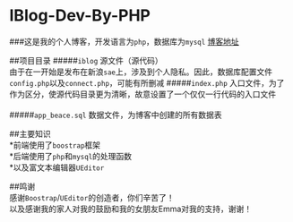 # IBlog-Dev-By-PHP
###这是我的个人博客，开发语言为`php`，数据库为`mysql`
[博客地址](http://beace.applinzi.com/iblog/)

##项目目录
#####`iblog`
源文件（源代码）
<br/>
由于在一开始是发布在新浪`sae`上，涉及到个人隐私。因此，数据库配置文件`config.php`以及`connect.php`，可能有所删减
#####`index.php`
入口文件，为了作为区分，使源代码目录更为清晰，故意设置了一个仅仅一行代码的入口文件  
<br/>
#####`app_beace.sql`
数据文件，为博客中创建的所有数据表
<br/> 

##主要知识
<br/>
*前端使用了`boostrap`框架
<br/>
*后端使用了`php`和`mysql`的处理函数
<br/>
*以及富文本编辑器`UEditor`


##鸣谢
<br/>
感谢`Boostrap`/`UEditor`的创造者，你们辛苦了！
<br/>
以及感谢我的家人对我的鼓励和我的女朋友Emma对我的支持，谢谢！
